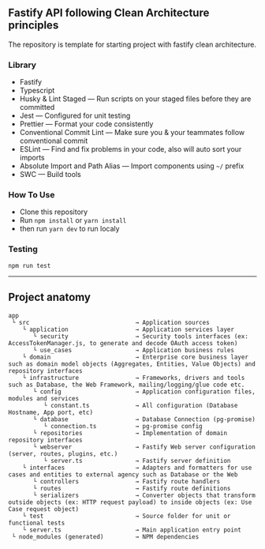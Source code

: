 ## Fastify API following Clean Architecture principles

The repository is template for starting project with fastify clean architecture.

### Library

- Fastify
- Typescript
- Husky & Lint Staged — Run scripts on your staged files before they are committed
- Jest — Configured for unit testing
- Prettier — Format your code consistently
- Conventional Commit Lint — Make sure you & your teammates follow conventional commit
- ESLint — Find and fix problems in your code, also will auto sort your imports
- Absolute Import and Path Alias — Import components using `~/` prefix
- SWC — Build tools

### How To Use

- Clone this repository
- Run `npm install` or `yarn install`
- then run `yarn dev` to run localy

### Testing

`npm run test`

---

## Project anatomy

```
app
 └ src                              → Application sources
    └ application                   → Application services layer
       └ security                   → Security tools interfaces (ex: AccessTokenManager.js, to generate and decode OAuth access token)
       └ use_cases                  → Application business rules
    └ domain                        → Enterprise core business layer such as domain model objects (Aggregates, Entities, Value Objects) and repository interfaces
    └ infrastructure                → Frameworks, drivers and tools such as Database, the Web Framework, mailing/logging/glue code etc.
       └ config                     → Application configuration files, modules and services
          └ constant.ts             → All configuration (Database Hostname, App port, etc)
       └ database                   → Database Connection (pg-promise)
          └ connection.ts           → pg-promise config
       └ repositories               → Implementation of domain repository interfaces
       └ webserver                  → Fastify Web server configuration (server, routes, plugins, etc.)
          └ server.ts               → Fastify server definition
    └ interfaces                    → Adapters and formatters for use cases and entities to external agency such as Database or the Web
       └ controllers                → Fastify route handlers
       └ routes                     → Fastify route definitions
       └ serializers                → Converter objects that transform outside objects (ex: HTTP request payload) to inside objects (ex: Use Case request object)
    └ test                          → Source folder for unit or functional tests
    └ server.ts                     → Main application entry point
 └ node_modules (generated)         → NPM dependencies
```
